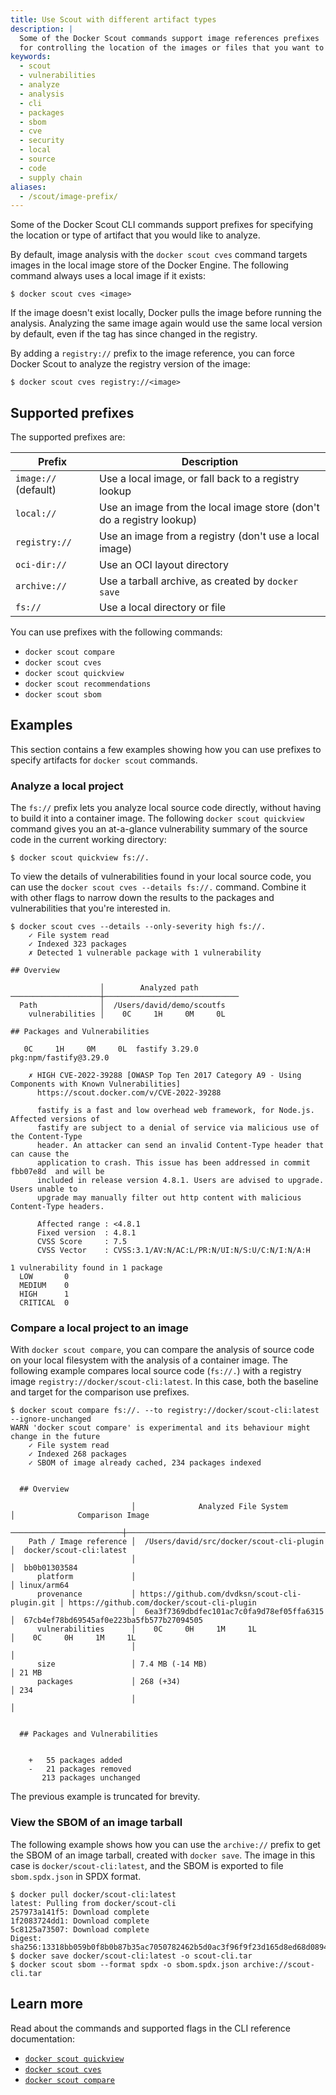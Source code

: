 ```yaml
---
title: Use Scout with different artifact types
description: |
  Some of the Docker Scout commands support image references prefixes
  for controlling the location of the images or files that you want to analyze.
keywords:
  - scout
  - vulnerabilities
  - analyze
  - analysis
  - cli
  - packages
  - sbom
  - cve
  - security
  - local
  - source
  - code
  - supply chain
aliases:
  - /scout/image-prefix/
---
```


Some of the Docker Scout CLI commands support prefixes for specifying
the location or type of artifact that you would like to analyze.

By default, image analysis with the `docker scout cves` command
targets images in the local image store of the Docker Engine.
The following command always uses a local image if it exists:

```console
$ docker scout cves <image>
```

If the image doesn't exist locally, Docker pulls the image before running the analysis.
Analyzing the same image again would use the same local version by default,
even if the tag has since changed in the registry.

By adding a `registry://` prefix to the image reference,
you can force Docker Scout to analyze the registry version of the image:

```console
$ docker scout cves registry://<image>
```

## Supported prefixes

The supported prefixes are:

| Prefix               | Description                                                          |
| -------------------- | -------------------------------------------------------------------- |
| `image://` (default) | Use a local image, or fall back to a registry lookup                 |
| `local://`           | Use an image from the local image store (don't do a registry lookup) |
| `registry://`        | Use an image from a registry (don't use a local image)               |
| `oci-dir://`         | Use an OCI layout directory                                          |
| `archive://`         | Use a tarball archive, as created by `docker save`                   |
| `fs://`              | Use a local directory or file                                        |

You can use prefixes with the following commands:

- `docker scout compare`
- `docker scout cves`
- `docker scout quickview`
- `docker scout recommendations`
- `docker scout sbom`

## Examples

This section contains a few examples showing how you can use prefixes
to specify artifacts for `docker scout` commands.

### Analyze a local project

The `fs://` prefix lets you analyze local source code directly,
without having to build it into a container image.
The following `docker scout quickview` command gives you an
at-a-glance vulnerability summary of the source code in the current working directory:

```console
$ docker scout quickview fs://.
```

To view the details of vulnerabilities found in your local source code, you can
use the `docker scout cves --details fs://.` command. Combine it with
other flags to narrow down the results to the packages and vulnerabilities that
you're interested in.

```console
$ docker scout cves --details --only-severity high fs://.
    ✓ File system read
    ✓ Indexed 323 packages
    ✗ Detected 1 vulnerable package with 1 vulnerability

​## Overview

                    │        Analyzed path
────────────────────┼──────────────────────────────
  Path              │  /Users/david/demo/scoutfs
    vulnerabilities │    0C     1H     0M     0L

​## Packages and Vulnerabilities

   0C     1H     0M     0L  fastify 3.29.0
pkg:npm/fastify@3.29.0

    ✗ HIGH CVE-2022-39288 [OWASP Top Ten 2017 Category A9 - Using Components with Known Vulnerabilities]
      https://scout.docker.com/v/CVE-2022-39288

      fastify is a fast and low overhead web framework, for Node.js. Affected versions of
      fastify are subject to a denial of service via malicious use of the Content-Type
      header. An attacker can send an invalid Content-Type header that can cause the
      application to crash. This issue has been addressed in commit  fbb07e8d  and will be
      included in release version 4.8.1. Users are advised to upgrade. Users unable to
      upgrade may manually filter out http content with malicious Content-Type headers.

      Affected range : <4.8.1
      Fixed version  : 4.8.1
      CVSS Score     : 7.5
      CVSS Vector    : CVSS:3.1/AV:N/AC:L/PR:N/UI:N/S:U/C:N/I:N/A:H

1 vulnerability found in 1 package
  LOW       0
  MEDIUM    0
  HIGH      1
  CRITICAL  0
```

### Compare a local project to an image

With `docker scout compare`, you can compare the analysis of source code on
your local filesystem with the analysis of a container image.
The following example compares local source code (`fs://.`)
with a registry image `registry://docker/scout-cli:latest`.
In this case, both the baseline and target for the comparison use prefixes.

```console
$ docker scout compare fs://. --to registry://docker/scout-cli:latest --ignore-unchanged
WARN 'docker scout compare' is experimental and its behaviour might change in the future
    ✓ File system read
    ✓ Indexed 268 packages
    ✓ SBOM of image already cached, 234 packages indexed


  ## Overview

                           │              Analyzed File System              │              Comparison Image
  ─────────────────────────┼────────────────────────────────────────────────┼─────────────────────────────────────────────
    Path / Image reference │  /Users/david/src/docker/scout-cli-plugin      │  docker/scout-cli:latest
                           │                                                │  bb0b01303584
      platform             │                                                │ linux/arm64
      provenance           │ https://github.com/dvdksn/scout-cli-plugin.git │ https://github.com/docker/scout-cli-plugin
                           │  6ea3f7369dbdfec101ac7c0fa9d78ef05ffa6315      │  67cb4ef78bd69545af0e223ba5fb577b27094505
      vulnerabilities      │    0C     0H     1M     1L                     │    0C     0H     1M     1L
                           │                                                │
      size                 │ 7.4 MB (-14 MB)                                │ 21 MB
      packages             │ 268 (+34)                                      │ 234
                           │                                                │


  ## Packages and Vulnerabilities


    +   55 packages added
    -   21 packages removed
       213 packages unchanged
```

The previous example is truncated for brevity.

### View the SBOM of an image tarball

The following example shows how you can use the `archive://` prefix
to get the SBOM of an image tarball, created with `docker save`.
The image in this case is `docker/scout-cli:latest`,
and the SBOM is exported to file `sbom.spdx.json` in SPDX format.

```console
$ docker pull docker/scout-cli:latest
latest: Pulling from docker/scout-cli
257973a141f5: Download complete 
1f2083724dd1: Download complete 
5c8125a73507: Download complete 
Digest: sha256:13318bb059b0f8b0b87b35ac7050782462b5d0ac3f96f9f23d165d8ed68d0894
$ docker save docker/scout-cli:latest -o scout-cli.tar
$ docker scout sbom --format spdx -o sbom.spdx.json archive://scout-cli.tar
```

## Learn more

Read about the commands and supported flags in the CLI reference documentation:

- [`docker scout quickview`](/reference/cli/docker/scout/quickview.md)
- [`docker scout cves`](/reference/cli/docker/scout/cves.md)
- [`docker scout compare`](/reference/cli/docker/scout/compare.md)
